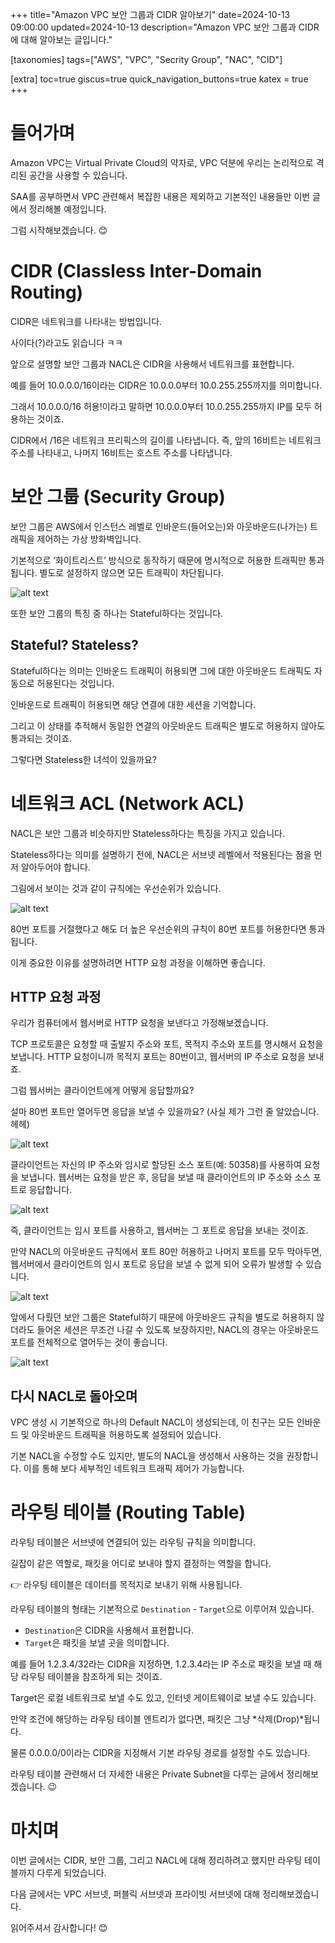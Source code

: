 +++
title="Amazon VPC 보안 그룹과 CIDR 알아보기"
date=2024-10-13 09:00:00
updated=2024-10-13
description="Amazon VPC 보안 그룹과 CIDR에 대해 알아보는 글입니다."

[taxonomies]
tags=["AWS", "VPC", "Secrity Group", "NAC", "CID"]

[extra]
toc=true
giscus=true
quick_navigation_buttons=true
katex = true
+++

# 들어가며

Amazon VPC는 Virtual Private Cloud의 약자로, VPC 덕분에 우리는 논리적으로 격리된 공간을 사용할 수 있습니다.

SAA를 공부하면서 VPC 관련해서 복잡한 내용은 제외하고 기본적인 내용들만 이번 글에서 정리해볼 예정입니다.

그럼 시작해보겠습니다. 😊

# CIDR (Classless Inter-Domain Routing)

CIDR은 네트워크를 나타내는 방법입니다.

사이다(?)라고도 읽습니다 ㅋㅋ

앞으로 설명할 보안 그룹과 NACL은 CIDR을 사용해서 네트워크를 표현합니다.

예를 들어 10.0.0.0/16이라는 CIDR은 10.0.0.0부터 10.0.255.255까지를 의미합니다.

그래서 10.0.0.0/16 허용!이라고 말하면 10.0.0.0부터 10.0.255.255까지 IP를 모두 허용하는 것이죠.

CIDR에서 /16은 네트워크 프리픽스의 길이를 나타냅니다. 즉, 앞의 16비트는 네트워크 주소를 나타내고, 나머지 16비트는 호스트 주소를 나타냅니다.

# 보안 그룹 (Security Group)

보안 그룹은 AWS에서 인스턴스 레벨로 인바운드(들어오는)와 아웃바운드(나가는) 트래픽을 제어하는 가상 방화벽입니다.

기본적으로 ‘화이트리스트’ 방식으로 동작하기 때문에 명시적으로 허용한 트래픽만 통과됩니다. 별도로 설정하지 않으면 모든 트래픽이 차단됩니다.

![alt text](sg_1.png)

또한 보안 그룹의 특징 중 하나는 Stateful하다는 것입니다.

## Stateful? Stateless?

Stateful하다는 의미는 인바운드 트래픽이 허용되면 그에 대한 아웃바운드 트래픽도 자동으로 허용된다는 것입니다.

인바운드로 트래픽이 허용되면 해당 연결에 대한 세션을 기억합니다.

그리고 이 상태를 추적해서 동일한 연결의 아웃바운드 트래픽은 별도로 허용하지 않아도 통과되는 것이죠.

그렇다면 Stateless한 녀석이 있을까요?

# 네트워크 ACL (Network ACL)

NACL은 보안 그룹과 비슷하지만 Stateless하다는 특징을 가지고 있습니다.

Stateless하다는 의미를 설명하기 전에, NACL은 서브넷 레벨에서 적용된다는 점을 먼저 알아두어야 합니다.

그림에서 보이는 것과 같이 규칙에는 우선순위가 있습니다.

![alt text](nacl_1.png)

80번 포트를 거절했다고 해도 더 높은 우선순위의 규칙이 80번 포트를 허용한다면 통과됩니다.

이게 중요한 이유를 설명하려면 HTTP 요청 과정을 이해하면 좋습니다.

## HTTP 요청 과정

우리가 컴퓨터에서 웹서버로 HTTP 요청을 보낸다고 가정해보겠습니다.

TCP 프로토콜은 요청할 때 출발지 주소와 포트, 목적지 주소와 포트를 명시해서 요청을 보냅니다. HTTP 요청이니까 목적지 포트는 80번이고, 웹서버의 IP 주소로 요청을 보내죠.

그럼 웹서버는 클라이언트에게 어떻게 응답할까요?

설마 80번 포트만 열어두면 응답을 보낼 수 있을까요? (사실 제가 그런 줄 알았습니다. 헤헤)

![alt text](vpc_1.png)

클라이언트는 자신의 IP 주소와 임시로 할당된 소스 포트(예: 50358)를 사용하여 요청을 보냅니다. 웹서버는 요청을 받은 후, 응답을 보낼 때 클라이언트의 IP 주소와 소스 포트로 응답합니다.

![alt text](vpc_2.png)

즉, 클라이언트는 임시 포트를 사용하고, 웹서버는 그 포트로 응답을 보내는 것이죠.

만약 NACL의 아웃바운드 규칙에서 포트 80만 허용하고 나머지 포트를 모두 막아두면, 웹서버에서 클라이언트의 임시 포트로 응답을 보낼 수 없게 되어 오류가 발생할 수 있습니다.

![alt text](nacl_2.png)

앞에서 다뤘던 보안 그룹은 Stateful하기 때문에 아웃바운드 규칙을 별도로 허용하지 않더라도 들어온 세션은 무조건 나갈 수 있도록 보장하지만, NACL의 경우는 아웃바운드 포트를 전체적으로 열어두는 것이 좋습니다.

![alt text](nacl_3.png)

## 다시 NACL로 돌아오며

VPC 생성 시 기본적으로 하나의 Default NACL이 생성되는데, 이 친구는 모든 인바운드 및 아웃바운드 트래픽을 허용하도록 설정되어 있습니다.

기본 NACL을 수정할 수도 있지만, 별도의 NACL을 생성해서 사용하는 것을 권장합니다. 이를 통해 보다 세부적인 네트워크 트래픽 제어가 가능합니다.

# 라우팅 테이블 (Routing Table)

라우팅 테이블은 서브넷에 연결되어 있는 라우팅 규칙을 의미합니다.

길잡이 같은 역할로, 패킷을 어디로 보내야 할지 결정하는 역할을 합니다.

👉 라우팅 테이블은 데이터를 목적지로 보내기 위해 사용됩니다.

라우팅 테이블의 형태는 기본적으로 `Destination` - `Target`으로 이루어져 있습니다.

- `Destination`은 CIDR을 사용해서 표현합니다.
- `Target`은 패킷을 보낼 곳을 의미합니다.

예를 들어 1.2.3.4/32라는 CIDR을 지정하면, 1.2.3.4라는 IP 주소로 패킷을 보낼 때 해당 라우팅 테이블을 참조하게 되는 것이죠.

Target은 로컬 네트워크로 보낼 수도 있고, 인터넷 게이트웨이로 보낼 수도 있습니다.

만약 조건에 해당하는 라우팅 테이블 엔트리가 없다면, 패킷은 그냥 *삭제(Drop)*됩니다.

물론 0.0.0.0/0이라는 CIDR을 지정해서 기본 라우팅 경로를 설정할 수도 있습니다.

라우팅 테이블 관련해서 더 자세한 내용은 Private Subnet을 다루는 글에서 정리해보겠습니다. 😉

# 마치며

이번 글에서는 CIDR, 보안 그룹, 그리고 NACL에 대해 정리하려고 했지만 라우팅 테이블까지 다루게 되었습니다.

다음 글에서는 VPC 서브넷, 퍼블릭 서브넷과 프라이빗 서브넷에 대해 정리해보겠습니다.

읽어주셔서 감사합니다! 😊